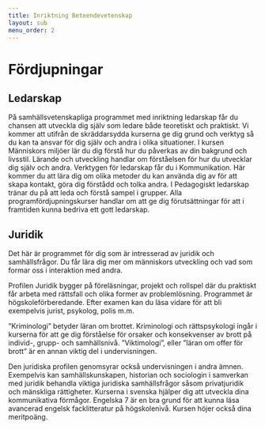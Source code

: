 ```yaml
---
title: Inriktning Beteendevetenskap
layout: sub
menu_order: 2
---
```


# Fördjupningar

## Ledarskap

På samhällsvetenskapliga programmet med inriktning ledarskap
får du chansen att utveckla dig själv som ledare både
teoretiskt och praktiskt. Vi kommer att utifrån de skräddarsydda
kurserna ge dig grund och verktyg så du kan ta ansvar
för dig själv och andra i olika situationer. I kursen Människors
miljöer lär du dig förstå hur du påverkas av din bakgrund och
livsstil. Lärande och utveckling handlar om förståelsen för hur
du utvecklar dig själv och andra. Verktygen för ledarskap får
du i Kommunikation. Här kommer du att lära dig om olika
metoder du kan använda dig av för att skapa kontakt, göra
dig förstådd och tolka andra. I Pedagogiskt ledarskap tränar
du på att leda och förstå sampel i grupper. Alla programfördjupningskurser
handlar om att ge dig förutsättningar för att i
framtiden kunna bedriva ett gott ledarskap.

## Juridik

Det här är programmet för dig som är intresserad av juridik
och samhällsfrågor. Du får lära dig mer om människors utveckling
och vad som formar oss i interaktion med andra.

Profilen Juridik bygger på föreläsningar, projekt och rollspel
där du praktiskt får arbeta med rättsfall och olika former av
problemlösning. Programmet är högskoleförberedande. Efter
examen kan du läsa vidare för att bli exempelvis jurist, psykolog,
polis m.m.

”Kriminologi” betyder läran om brottet. Kriminologi och
rättspsykologi ingår i kurserna för att ge dig förståelse för
orsaker och konsekvenser av brott på individ-, grupp- och
samhällsnivå. ”Viktimologi”, eller ”läran om offer för brott”
är en annan viktig del i undervisningen.

Den juridiska profilen genomsyrar också undervisningen i
andra ämnen. Exempelvis kan samhällskunskapen, historian
och sociologin i samverkan med juridik behandla viktiga
juridiska samhällsfrågor såsom privatjuridik och mänskliga
rättigheter. Kurserna i svenska hjälper dig att utveckla dina
kommunikativa förmågor. Engelska 7 är en bra grund för att
kunna läsa avancerad engelsk facklitteratur på högskolenivå.
Kursen höjer också dina meritpoäng.
